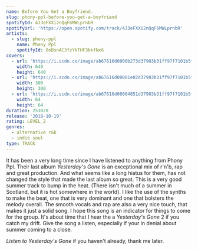 ```yaml
---
name: Before You Get a Boyfriend.
slug: phony-ppl-before-you-get-a-boyfriend
spotifyId: 4J3eFXXi2nQqF6MWLprnbR
spotifyUrl: 'https://open.spotify.com/track/4J3eFXXi2nQqF6MWLprnbR'
artists:
  - slug: phony-ppl
    name: Phony Ppl
    spotifyId: 0oBsnAC3fzYkTHF3bkfNx6
covers:
  - url: 'https://i.scdn.co/image/ab67616d0000b273d37903b31ff97f7101b5f17b'
    width: 640
    height: 640
  - url: 'https://i.scdn.co/image/ab67616d00001e02d37903b31ff97f7101b5f17b'
    width: 300
    height: 300
  - url: 'https://i.scdn.co/image/ab67616d00004851d37903b31ff97f7101b5f17b'
    width: 64
    height: 64
duration: 253028
release: '2018-10-19'
rating: LEVEL_2
genres:
  - alternative r&b
  - indie soul
type: TRACK
---
```

It has been a very long time since I have listened to anything from Phony Ppl. Their last album
*Yesterday's Gone* is an exceptional mix of r'n'b, rap and great production. And what seems
like a long hiatus for them, has not changed the style that made the last album so great.
This is a very good summer track to bump in the heat. (There isn't much of a summer in Scotland,
but it is hot somewhere in the world). I like the use of the synths to make the beat, one that
is very dominant and one that bolsters the melody overall. The smooth vocals and rap are
also a very nice touch, that makes it just a solid song. I hope this song is an indicator
for things to come for the group. It's about time that I hear the a *Yesterday's Gone* 2 if
you catch my drift. Give the song a listen, especially if your in denial about summer coming
to a close.

*Listen to Yesterday's Gone* if you haven't already, thank me later.
